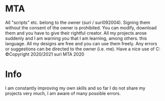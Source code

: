 # MTA
All "scripts" etc. belong to the owner (suri / suri092004). Signing them without the consent of the owner is prohibited. You can modify, download them and you have to give their rightful creator. All my projects arose suddenly and I am warning you that I am learning, among others. this language. All my designs are free and you can use them freely. Any errors or suggestions can be directed to the owner (i.e. me). Have a nice use of C: ©Copyright 2020/2021 suri MTA 2020

# Info
I am constantly improving my own skills and so far I do not share my projects very much, I am aware of many possible errors.
